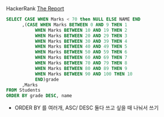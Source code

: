 HackerRank [The Report](https://www.hackerrank.com/challenges/the-report/problem?isFullScreen=true)
```sql
SELECT CASE WHEN Marks < 70 then NULL ELSE NAME END
      ,(CASE WHEN Marks BETWEEN 0 AND 9 THEN 1
           WHEN Marks BETWEEN 10 AND 19 THEN 2
           WHEN Marks BETWEEN 20 AND 29 THEN 3
           WHEN Marks BETWEEN 30 AND 39 THEN 4
           WHEN Marks BETWEEN 40 AND 49 THEN 5
           WHEN Marks BETWEEN 50 AND 59 THEN 6
           WHEN Marks BETWEEN 60 AND 69 THEN 7
           WHEN Marks BETWEEN 70 AND 79 THEN 8
           WHEN Marks BETWEEN 80 AND 89 THEN 9
           WHEN Marks BETWEEN 90 AND 100 THEN 10
           END)grade      
      ,Marks
FROM Students
ORDER BY grade DESC, name
```
- ORDER BY 를 여러개, ASC/ DESC 둘다 쓰고 싶을 때 나눠서 쓰기 
